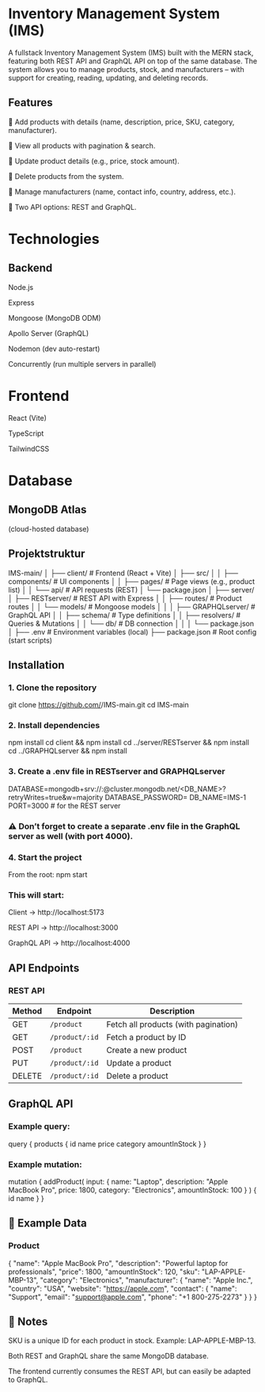 # Inventory Management System (IMS)

A fullstack Inventory Management System (IMS) built with the MERN stack, featuring both REST API and GraphQL API on top of the same database.
The system allows you to manage products, stock, and manufacturers – with support for creating, reading, updating, and deleting records.

## Features

🔹 Add products with details (name, description, price, SKU, category, manufacturer).

🔹 View all products with pagination & search.

🔹 Update product details (e.g., price, stock amount).

🔹 Delete products from the system.

🔹 Manage manufacturers (name, contact info, country, address, etc.).

🔹 Two API options: REST and GraphQL.

# Technologies
## Backend

Node.js

Express

Mongoose (MongoDB ODM)

Apollo Server (GraphQL)

Nodemon (dev auto-restart)

Concurrently (run multiple servers in parallel)

# Frontend

React (Vite)

TypeScript

TailwindCSS

# Database

## MongoDB Atlas
 (cloud-hosted database)

 ## Projektstruktur
IMS-main/
│
├── client/                  # Frontend (React + Vite)
│   ├── src/
│   │   ├── components/      # UI components
│   │   ├── pages/           # Page views (e.g., product list)
│   │   └── api/             # API requests (REST)
│   └── package.json
│
├── server/
│   ├── RESTserver/          # REST API with Express
│   │   ├── routes/          # Product routes
│   │   └── models/          # Mongoose models
│   │
│   ├── GRAPHQLserver/       # GraphQL API
│   │   ├── schema/          # Type definitions
│   │   ├── resolvers/       # Queries & Mutations
│   │   └── db/              # DB connection
│   │
│   └── package.json
│
├── .env                     # Environment variables (local)
├── package.json             # Root config (start scripts)



## Installation

### 1. Clone the repository
git clone https://github.com/<your-username>/IMS-main.git
cd IMS-main

### 2. Install dependencies
npm install
cd client && npm install
cd ../server/RESTserver && npm install
cd ../GRAPHQLserver && npm install

### 3. Create a .env file in RESTserver and GRAPHQLserver

DATABASE=mongodb+srv://<USER>:<PASSWORD>@cluster.mongodb.net/<DB_NAME>?retryWrites=true&w=majority
DATABASE_PASSWORD=<your password>
DB_NAME=IMS-1
PORT=3000   # for the REST server

### ⚠️ Don’t forget to create a separate .env file in the GraphQL server as well (with port 4000).

### 4. Start the project
 From the root:
 npm start

### This will start:

Client → http://localhost:5173

REST API → http://localhost:3000

GraphQL API → http://localhost:4000

## API Endpoints
### REST API

| Method | Endpoint       | Description                          |
| ------ | -------------- | ------------------------------------ |
| GET    | `/product`     | Fetch all products (with pagination) |
| GET    | `/product/:id` | Fetch a product by ID                |
| POST   | `/product`     | Create a new product                 |
| PUT    | `/product/:id` | Update a product                     |
| DELETE | `/product/:id` | Delete a product                     |


## GraphQL API
### Example query:

query {
  products {
    id
    name
    price
    category
    amountInStock
  }
}



### Example mutation:

mutation {
  addProduct(
    input: {
      name: "Laptop",
      description: "Apple MacBook Pro",
      price: 1800,
      category: "Electronics",
      amountInStock: 100
    }
  ) {
    id
    name
  }
}


## 🧾 Example Data
### Product

{
  "name": "Apple MacBook Pro",
  "description": "Powerful laptop for professionals",
  "price": 1800,
  "amountInStock": 120,
  "sku": "LAP-APPLE-MBP-13",
  "category": "Electronics",
  "manufacturer": {
    "name": "Apple Inc.",
    "country": "USA",
    "website": "https://apple.com",
    "contact": {
      "name": "Support",
      "email": "support@apple.com",
      "phone": "+1 800-275-2273"
    }
  }
}


## 📌 Notes

SKU is a unique ID for each product in stock. Example: LAP-APPLE-MBP-13.

Both REST and GraphQL share the same MongoDB database.

The frontend currently consumes the REST API, but can easily be adapted to GraphQL.